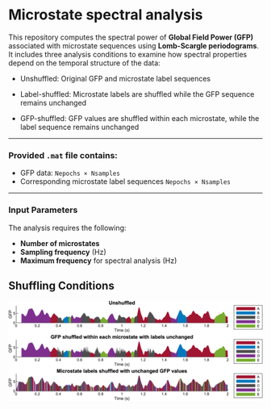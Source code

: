 # Microstate spectral analysis

This repository computes the spectral power of **Global Field Power (GFP)** associated with microstate sequences using **Lomb-Scargle periodograms**. It includes three analysis conditions to examine how spectral properties depend on the temporal structure of the data:

- Unshuffled: Original GFP and microstate label sequences

- Label-shuffled: Microstate labels are shuffled while the GFP sequence remains unchanged

- GFP-shuffled: GFP values are shuffled within each microstate, while the label sequence remains unchanged

---

### Provided `.mat` file contains:

- GFP data: `Nepochs × Nsamples`  
- Corresponding microstate label sequences `Nepochs × Nsamples`  

---
### Input Parameters

The analysis requires the following:

- **Number of microstates**  
- **Sampling frequency** (Hz)  
- **Maximum frequency** for spectral analysis (Hz)


## Shuffling Conditions

![Shuffling Conditions](img/shuffling_conditions.png)
